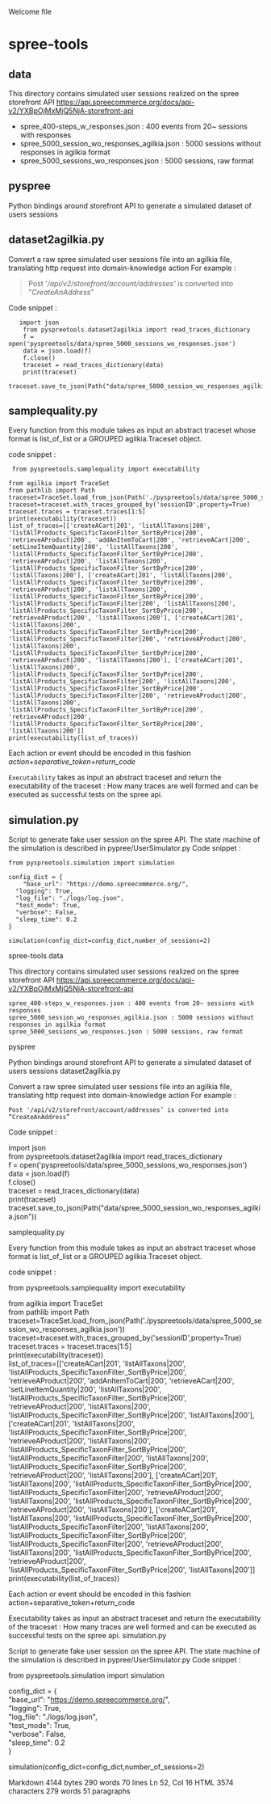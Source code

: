 
Welcome file

# spree-tools
## data
This directory contains simulated user sessions realized on the spree storefront API
https://api.spreecommerce.org/docs/api-v2/YXBpOjMxMjQ5NjA-storefront-api
 - spree_400-steps_w_responses.json : 400 events from 20~ sessions with responses
 - spree_5000_session_wo_responses_agilkia.json : 5000 sessions without responses in agilkia format
 - spree_5000_sessions_wo_responses.json : 5000 sessions, raw format
 
 ## pyspree
 Python bindings around storefront API to generate a simulated dataset of users sessions
## dataset2agilkia.py
Convert a raw spree simulated user sessions file into an agilkia file, translating http request into domain-knowledge action
For example :

> Post '*/api/v2/storefront/account/addresses'* is converted into
> "*CreateAnAddress*"

Code snippet :
 

       import json  
        from pyspreetools.dataset2agilkia import read_traces_dictionary  
        f = open('pyspreetools/data/spree_5000_sessions_wo_responses.json')  
        data = json.load(f)  
        f.close()  
        traceset = read_traces_dictionary(data)  
        print(traceset)  
        traceset.save_to_json(Path("data/spree_5000_session_wo_responses_agilkia.json"))

## samplequality.py
 Every function from this module takes as input an abstract traceset whose format is list_of_list or a GROUPED agilkia.Traceset object.  
   
 code snippet : 
 

     from pyspreetools.samplequality import executability  
      
    from agilkia import TraceSet  
    from pathlib import Path  
    traceset=TraceSet.load_from_json(Path('./pyspreetools/data/spree_5000_session_wo_responses_agilkia.json'))  
    traceset=traceset.with_traces_grouped_by('sessionID',property=True)  
    traceset.traces = traceset.traces[1:5]  
    print(executability(traceset))  
    list_of_traces=[['createACart|201', 'listAllTaxons|200', 'listAllProducts_SpecificTaxonFilter_SortByPrice|200', 'retrieveAProduct|200', 'addAnItemToCart|200', 'retrieveACart|200', 'setLineItemQuantity|200', 'listAllTaxons|200', 'listAllProducts_SpecificTaxonFilter_SortByPrice|200', 'retrieveAProduct|200', 'listAllTaxons|200', 'listAllProducts_SpecificTaxonFilter_SortByPrice|200', 'listAllTaxons|200'], ['createACart|201', 'listAllTaxons|200', 'listAllProducts_SpecificTaxonFilter_SortByPrice|200', 'retrieveAProduct|200', 'listAllTaxons|200', 'listAllProducts_SpecificTaxonFilter_SortByPrice|200', 'listAllProducts_SpecificTaxonFilter|200', 'listAllTaxons|200', 'listAllProducts_SpecificTaxonFilter_SortByPrice|200', 'retrieveAProduct|200', 'listAllTaxons|200'], ['createACart|201', 'listAllTaxons|200', 'listAllProducts_SpecificTaxonFilter_SortByPrice|200', 'listAllProducts_SpecificTaxonFilter|200', 'retrieveAProduct|200', 'listAllTaxons|200', 'listAllProducts_SpecificTaxonFilter_SortByPrice|200', 'retrieveAProduct|200', 'listAllTaxons|200'], ['createACart|201', 'listAllTaxons|200', 'listAllProducts_SpecificTaxonFilter_SortByPrice|200', 'listAllProducts_SpecificTaxonFilter|200', 'listAllTaxons|200', 'listAllProducts_SpecificTaxonFilter_SortByPrice|200', 'listAllProducts_SpecificTaxonFilter|200', 'retrieveAProduct|200', 'listAllTaxons|200', 'listAllProducts_SpecificTaxonFilter_SortByPrice|200', 'retrieveAProduct|200', 'listAllProducts_SpecificTaxonFilter_SortByPrice|200', 'listAllTaxons|200']]  
    print(executability(list_of_traces))

Each action or event should be encoded in this fashion *action+separative_token+return_code*

`Executability` takes as input an abstract traceset and return the executability of the traceset : How many traces are well formed and can be executed as successful tests on the spree api.


## simulation.py
Script to generate fake user session on the spree API.
The state machine of the simulation is described in pypree/UserSimulator.py
Code snippet : 

    from pyspreetools.simulation import simulation  
      
    config_dict = {  
        "base_url": "https://demo.spreecommerce.org/",  
      "logging": True,  
      "log_file": "./logs/log.json",  
      "test_mode": True,  
      "verbose": False,  
      "sleep_time": 0.2  
    }  
      
    simulation(config_dict=config_dict,number_of_sessions=2)


spree-tools
data

This directory contains simulated user sessions realized on the spree storefront API
https://api.spreecommerce.org/docs/api-v2/YXBpOjMxMjQ5NjA-storefront-api

    spree_400-steps_w_responses.json : 400 events from 20~ sessions with responses
    spree_5000_session_wo_responses_agilkia.json : 5000 sessions without responses in agilkia format
    spree_5000_sessions_wo_responses.json : 5000 sessions, raw format

pyspree

Python bindings around storefront API to generate a simulated dataset of users sessions
dataset2agilkia.py

Convert a raw spree simulated user sessions file into an agilkia file, translating http request into domain-knowledge action
For example :

    Post '/api/v2/storefront/account/addresses’ is converted into
    “CreateAnAddress”

Code snippet :

   import json  
    from pyspreetools.dataset2agilkia import read_traces_dictionary  
    f = open('pyspreetools/data/spree_5000_sessions_wo_responses.json')  
    data = json.load(f)  
    f.close()  
    traceset = read_traces_dictionary(data)  
    print(traceset)  
    traceset.save_to_json(Path("data/spree_5000_session_wo_responses_agilkia.json"))

samplequality.py

Every function from this module takes as input an abstract traceset whose format is list_of_list or a GROUPED agilkia.Traceset object.

code snippet :

 from pyspreetools.samplequality import executability  
  
from agilkia import TraceSet  
from pathlib import Path  
traceset=TraceSet.load_from_json(Path('./pyspreetools/data/spree_5000_session_wo_responses_agilkia.json'))  
traceset=traceset.with_traces_grouped_by('sessionID',property=True)  
traceset.traces = traceset.traces[1:5]  
print(executability(traceset))  
list_of_traces=[['createACart|201', 'listAllTaxons|200', 'listAllProducts_SpecificTaxonFilter_SortByPrice|200', 'retrieveAProduct|200', 'addAnItemToCart|200', 'retrieveACart|200', 'setLineItemQuantity|200', 'listAllTaxons|200', 'listAllProducts_SpecificTaxonFilter_SortByPrice|200', 'retrieveAProduct|200', 'listAllTaxons|200', 'listAllProducts_SpecificTaxonFilter_SortByPrice|200', 'listAllTaxons|200'], ['createACart|201', 'listAllTaxons|200', 'listAllProducts_SpecificTaxonFilter_SortByPrice|200', 'retrieveAProduct|200', 'listAllTaxons|200', 'listAllProducts_SpecificTaxonFilter_SortByPrice|200', 'listAllProducts_SpecificTaxonFilter|200', 'listAllTaxons|200', 'listAllProducts_SpecificTaxonFilter_SortByPrice|200', 'retrieveAProduct|200', 'listAllTaxons|200'], ['createACart|201', 'listAllTaxons|200', 'listAllProducts_SpecificTaxonFilter_SortByPrice|200', 'listAllProducts_SpecificTaxonFilter|200', 'retrieveAProduct|200', 'listAllTaxons|200', 'listAllProducts_SpecificTaxonFilter_SortByPrice|200', 'retrieveAProduct|200', 'listAllTaxons|200'], ['createACart|201', 'listAllTaxons|200', 'listAllProducts_SpecificTaxonFilter_SortByPrice|200', 'listAllProducts_SpecificTaxonFilter|200', 'listAllTaxons|200', 'listAllProducts_SpecificTaxonFilter_SortByPrice|200', 'listAllProducts_SpecificTaxonFilter|200', 'retrieveAProduct|200', 'listAllTaxons|200', 'listAllProducts_SpecificTaxonFilter_SortByPrice|200', 'retrieveAProduct|200', 'listAllProducts_SpecificTaxonFilter_SortByPrice|200', 'listAllTaxons|200']]  
print(executability(list_of_traces))

Each action or event should be encoded in this fashion action+separative_token+return_code

Executability takes as input an abstract traceset and return the executability of the traceset : How many traces are well formed and can be executed as successful tests on the spree api.
simulation.py

Script to generate fake user session on the spree API.
The state machine of the simulation is described in pypree/UserSimulator.py
Code snippet :

from pyspreetools.simulation import simulation  
  
config_dict = {  
    "base_url": "https://demo.spreecommerce.org/",  
  "logging": True,  
  "log_file": "./logs/log.json",  
  "test_mode": True,  
  "verbose": False,  
  "sleep_time": 0.2  
}  
  
simulation(config_dict=config_dict,number_of_sessions=2)

Markdown 4144 bytes 290 words 70 lines Ln 52, Col 16
HTML 3574 characters 279 words 51 paragraphs
